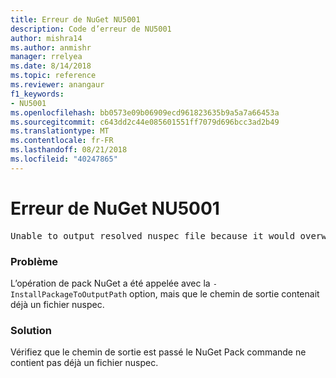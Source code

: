 ```yaml
---
title: Erreur de NuGet NU5001
description: Code d’erreur de NU5001
author: mishra14
ms.author: anmishr
manager: rrelyea
ms.date: 8/14/2018
ms.topic: reference
ms.reviewer: anangaur
f1_keywords:
- NU5001
ms.openlocfilehash: bb0573e09b06909ecd961823635b9a5a7a66453a
ms.sourcegitcommit: c643dd2c44e085601551ff7079d696bcc3ad2b49
ms.translationtype: MT
ms.contentlocale: fr-FR
ms.lasthandoff: 08/21/2018
ms.locfileid: "40247865"
---
```

# <a name="nuget-error-nu5001"></a>Erreur de NuGet NU5001
<pre>Unable to output resolved nuspec file because it would overwrite the original at 'F:\project\project.nuspec'.</pre>

### <a name="issue"></a>Problème

L’opération de pack NuGet a été appelée avec la `-InstallPackageToOutputPath` option, mais que le chemin de sortie contenait déjà un fichier nuspec.


### <a name="solution"></a>Solution

Vérifiez que le chemin de sortie est passé le NuGet Pack commande ne contient pas déjà un fichier nuspec.

